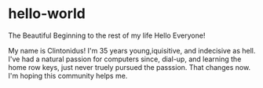 # hello-world
The Beautiful Beginning to the rest of my life
Hello Everyone!

My name is Clintonidus! I'm 35 years young,iquisitive, and indecisive as hell.
I've had a natural passion for computers since, dial-up, and learning the home row keys, just never truely pursued the passsion.  That changes now.
I'm hoping this community helps me.
